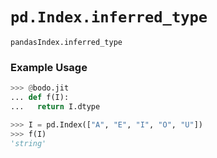 # `pd.Index.inferred_type`


`pandasIndex.inferred_type`


### Example Usage

```py
>>> @bodo.jit
... def f(I):
...   return I.dtype

>>> I = pd.Index(["A", "E", "I", "O", "U"])
>>> f(I)
'string'
```  



